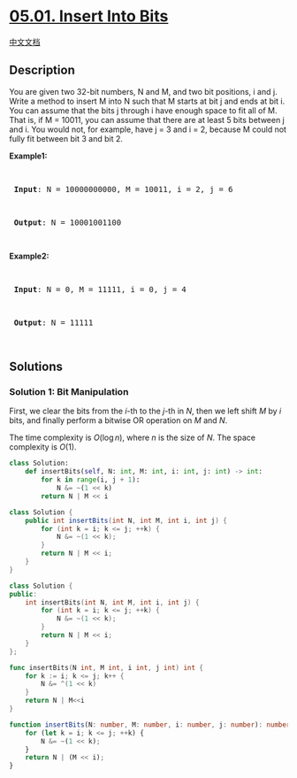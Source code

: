 # [05.01. Insert Into Bits](https://leetcode.cn/problems/insert-into-bits-lcci)

[中文文档](/lcci/05.01.Insert%20Into%20Bits/README.md)

## Description

<p>You are given two 32-bit numbers, N and M, and two bit positions, i and j. Write a method to insert M into N such that M starts at bit j and ends at bit i. You can assume that the bits j through i have enough space to fit all of M. That is, if M = 10011, you can assume that there are at least 5 bits between j and i. You would not, for example, have j = 3 and i = 2, because M could not fully fit between bit 3 and bit 2.</p>
<p><strong>Example1:</strong></p>
<pre>

<strong> Input</strong>: N = 10000000000, M = 10011, i = 2, j = 6

<strong> Output</strong>: N = 10001001100

</pre>
<p><strong>Example2:</strong></p>
<pre>

<strong> Input</strong>: N = 0, M = 11111, i = 0, j = 4

<strong> Output</strong>: N = 11111

</pre>

## Solutions

### Solution 1: Bit Manipulation

First, we clear the bits from the $i$-th to the $j$-th in $N$, then we left shift $M$ by $i$ bits, and finally perform a bitwise OR operation on $M$ and $N$.

The time complexity is $O(\log n)$, where $n$ is the size of $N$. The space complexity is $O(1)$.

<!-- tabs:start -->

```python
class Solution:
    def insertBits(self, N: int, M: int, i: int, j: int) -> int:
        for k in range(i, j + 1):
            N &= ~(1 << k)
        return N | M << i
```

```java
class Solution {
    public int insertBits(int N, int M, int i, int j) {
        for (int k = i; k <= j; ++k) {
            N &= ~(1 << k);
        }
        return N | M << i;
    }
}
```

```cpp
class Solution {
public:
    int insertBits(int N, int M, int i, int j) {
        for (int k = i; k <= j; ++k) {
            N &= ~(1 << k);
        }
        return N | M << i;
    }
};
```

```go
func insertBits(N int, M int, i int, j int) int {
	for k := i; k <= j; k++ {
		N &= ^(1 << k)
	}
	return N | M<<i
}
```

```ts
function insertBits(N: number, M: number, i: number, j: number): number {
    for (let k = i; k <= j; ++k) {
        N &= ~(1 << k);
    }
    return N | (M << i);
}
```

<!-- tabs:end -->

<!-- end -->
